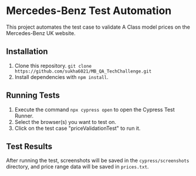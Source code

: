 # Mercedes-Benz Test Automation

This project automates the test case to validate A Class model prices on the Mercedes-Benz UK website.

## Installation

1. Clone this repository.
    `git clone https://github.com/sukha6021/MB_QA_TechChallenge.git` 
2. Install dependencies with `npm install`.

## Running Tests

1. Execute the command `npx cypress open` to open the Cypress Test Runner.
2. Select the browser(s) you want to test on.
3. Click on the test case "priceValidationTest" to run it.

## Test Results

After running the test, screenshots will be saved in the `cypress/screenshots` directory, and price range data will be saved in `prices.txt`.

